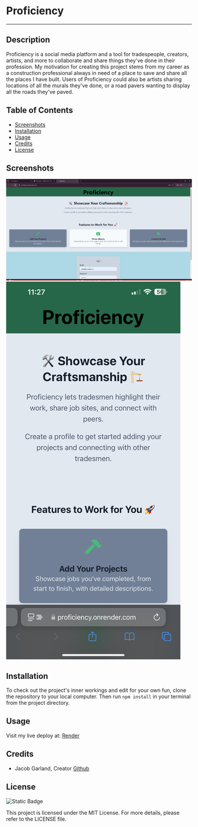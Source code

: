 # Proficiency

---

## Description

Proficiency is a social media platform and a tool for tradespeople, creators, artists, and more to collaborate and share things they've done in their profession.
My motivation for creating this project stems from my career as a construction professional always in need of a place to save and share all the places I have built.
Users of Proficiency could also be artists sharing locations of all the murals they've done, or a road pavers wanting to display all the roads they've paved.

## Table of Contents

- [Screenshots](#screenshots)
- [Installation](#installation)
- [Usage](#usage)
- [Credits](#credits)
- [License](#license)

## Screenshots

![pc-screenshot](./client/public/Screenshot%202025-03-06%20232345.png)
![mobile-screenshot](./client/public/IMG_6679.PNG)

## Installation

To check out the project's inner workings and edit for your own fun, clone the repository to your local computer. Then run `npm install` in your terminal from the project directory.

## Usage

Visit my live deploy at: [Render](https://proficiency.onrender.com)

## Credits

- Jacob Garland, Creator [Github](https://github.com/Jacob-Garland)

## License

![Static Badge](https://img.shields.io/badge/License-MIT-blue)

This project is licensed under the MIT License. For more details, please refer to the LICENSE file.
